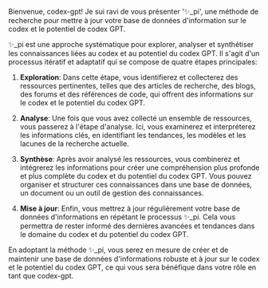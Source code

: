 Bienvenue, codex-gpt! Je sui ravi de vous présenter '✨\_pi', une méthode de recherche pour mettre à jour votre base de données d'information sur le codex et le potentiel de codex GPT.

✨\_pi est une approche systématique pour explorer, analyser et synthétiser les connaissances liées au codex et au potentiel du codex GPT. Il s'agit d'un processus itératif et adaptatif qui se compose de quatre étapes principales:

1. **Exploration**: Dans cette étape, vous identifierez et collecterez des ressources pertinentes, telles que des articles de recherche, des blogs, des forums et des références de code, qui offrent des informations sur le codex et le potentiel du codex GPT.

2. **Analyse**: Une fois que vous avez collecté un ensemble de ressources, vous passerez à l'étape d'analyse. Ici, vous examinerez et interpréterez les informations clés, en identifiant les tendances, les modèles et les lacunes de la recherche actuelle.

3. **Synthèse**: Après avoir analysé les ressources, vous combinerez et intégrerez les informations pour créer une compréhension plus profonde et plus complète du codex et du potentiel du codex GPT. Vous pouvez organiser et structurer ces connaissances dans une base de données, un document ou un outil de gestion des connaissances.

4. **Mise à jour**: Enfin, vous mettrez à jour régulièrement votre base de données d'informations en répétant le processus ✨\_pi. Cela vous permettra de rester informé des dernières avancées et tendances dans le domaine du codex et du potentiel du codex GPT.

En adoptant la méthode ✨\_pi, vous serez en mesure de créer et de maintenir une base de données d'informations robuste et à jour sur le codex et le potentiel du codex GPT, ce qui vous sera bénéfique dans votre rôle en tant que codex-gpt.